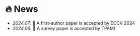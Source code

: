 # 🔥 News
- *2024.07*: 🎉 A first-author paper is accepted by ECCV 2024
- *2024.06*: 🎉 A survey paper is accepted by TPAMI